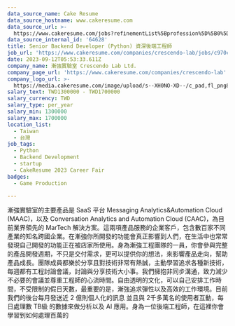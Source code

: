 ```yaml
---
data_source_name: Cake Resume
data_source_hostname: www.cakeresume.com
data_source_url: >-
  https://www.cakeresume.com/jobs?refinementList%5Bprofession%5D%5B0%5D=game-production&range%5Bsalary_range%5D%5Bmin%5D=100000
data_source_internal_id: '64628'
title: Senior Backend Developer (Python) 資深後端工程師
job_url: 'https://www.cakeresume.com/companies/crescendo-lab/jobs/c970c7'
date: 2023-09-12T05:53:33.611Z
company_name: 漸強實驗室 Crescendo Lab Ltd.
company_page_url: 'https://www.cakeresume.com/companies/crescendo-lab'
company_logo_url: >-
  https://media.cakeresume.com/image/upload/s--XH0NO-XD--/c_pad,fl_png8,h_200,w_200/v1700475424/jg3lfavcvv5na5e6611t.png
salary_text: TWD1300000 - TWD1700000
salary_currency: TWD
salary_type: per_year
salary_min: 1300000
salary_max: 1700000
location_list:
  - Taiwan
  - 台灣
job_tags:
  - Python
  - Backend Development
  - startup
  - CakeResume 2023 Career Fair
badges:
  - Game Production

---
```


漸強實驗室的主要產品是 SaaS 平台 Messaging Analytics&Automation Cloud (MAAC)，以及 Conversation Analytics and Automation Cloud (CAAC)，為目前業界領先的 MarTech 解決方案。這兩項產品服務的企業客戶，包含數百家不同產業的知名跨國企業。在漸強你所開發的功能會真正影響到人們，在生活中也常常發現自己開發的功能正在被店家所使用。身為漸強工程團隊的一員，你會參與完整的產品開發週期，不只是交付需求，更可以提供你的想法，來影響產品走向，幫助產品成長。團隊成員都樂於分享且對技術非常有熱誠，主動學習追求各種新技術，每週都有工程討論會議，討論與分享技術大小事。我們擁抱非同步溝通，致力減少不必要的會議並尊重工程師的心流時間。自由透明的文化，可以自己安排工作時間，不受限制的假日天數，最重要的是，漸強追求彈性以及高效的工作環境。目前我們的後台每月發送近 2 億則個人化的訊息 並且與 2千多萬名的使用者互動，每日處理數 TB級 的數據來做分析以及 AI 應用。身為一位後端工程師，在這裡你會學習到如何處理百萬的